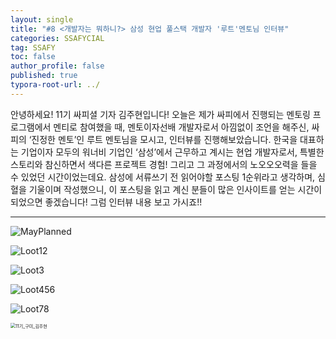 ```yaml
---
layout: single
title: "#8 <개발자는 뭐하니?> 삼성 현업 풀스택 개발자 '루트'멘토님 인터뷰"
categories: SSAFYCIAL
tag: SSAFY
toc: false
author_profile: false
published: true
typora-root-url: ../
---
```


안녕하세요! 11기 싸피셜 기자 김주현입니다! 오늘은 제가 싸피에서 진행되는 멘토링 프로그램에서 멘티로 참여했을 때, 멘토이자선배 개발자로서 아낌없이 조언을 해주신, 싸피의 ‘진정한 멘토’인 루트 멘토님을 모시고, 인터뷰를 진행해보았습니다. 한국을 대표하는 기업이자 모두의 워너비 기업인 ‘삼성’에서 근무하고 계시는 현업 개발자로서, 특별한 스토리와 참신하면서 색다른 프로젝트 경험! 그리고 그 과정에서의 노오오오력을 들을 수 있었던 시간이었는데요. 삼성에 서류쓰기 전 읽어야할 포스팅 1순위라고 생각하며, 심혈을 기울이며 작성했으니, 이 포스팅을 읽고 계신 분들이 많은 인사이트를 얻는 시간이 되었으면 좋겠습니다! 그럼 인터뷰 내용 보고 가시죠!!

---

![MayPlanned](/images/2024-05-25-ssafycial_planed4/MayPlanned.png)



![Loot12](/images/2024-05-25-ssafycial_planed4/Loot12.png)



![Loot3](/images/2024-05-25-ssafycial_planed4/Loot3.png)



![Loot456](/images/2024-05-25-ssafycial_planed4/Loot456.png)



![Loot78](/images/2024-05-25-ssafycial_planed4/Loot78.png)



<img src="/images/2024-03-24-ssafycial_planned2/11기_구미_김주현.png" alt="11기_구미_김주현" style="zoom:50%;" />
